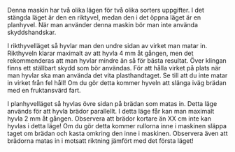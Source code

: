 Denna maskin har två olika lägen för två olika sorters uppgifter. I det stängda läget är den en riktyvel, medan den i det öppna läget är en planhyvel. När man använder denna maskin bör man inte använda skyddshandskar.

I rikthyvelläget så hyvlar man den undre sidan av virket man matar in. Rikthyveln klarar maximalt av att hyvla 4 mm åt gången, men det rekommenderas att man hyvlar mindre än så för bästa resultat. Över klingan finns ett ställbart skydd som bör användas. För att hålla virket på plats när man hyvlar ska man använda det vita plasthandtaget. Se till att du inte matar in virket från fel håll! Om du gör detta kommer hyveln att slänga iväg brädan med en fruktansvärd fart.

I planhyvelläget så hyvlas övre sidan på brädan som matas in. Detta läge används för att hyvla brädor parallellt. I detta läge får kan man maximalt hyvla 2 mm åt gången. Observera att brädor kortare än XX cm inte kan hyvlas i detta läge! Om du gör detta kommer rullorna inne i maskinen släppa taget om brädan och kasta omkring den inne i maskinen. Observera även att brädorna matas in i motsatt riktning jämfört med det första läget!
